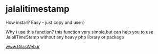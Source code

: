 # jalalitimestamp

How install?
Easy - just copy and use :)

Why i use this function?
this function very simple,but can help you to use JalaliTimeStamp without any heavy php library or package

www.GilasWeb.ir
